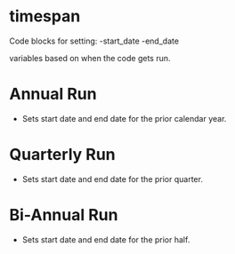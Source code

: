 # timespan

Code blocks for setting:
  -start_date
  -end_date 
  
variables based on when the code gets run.

# Annual Run
- Sets start date and end date for the prior calendar year.

# Quarterly Run
- Sets start date and end date for the prior quarter.

# Bi-Annual Run
- Sets start date and end date for the prior half.
